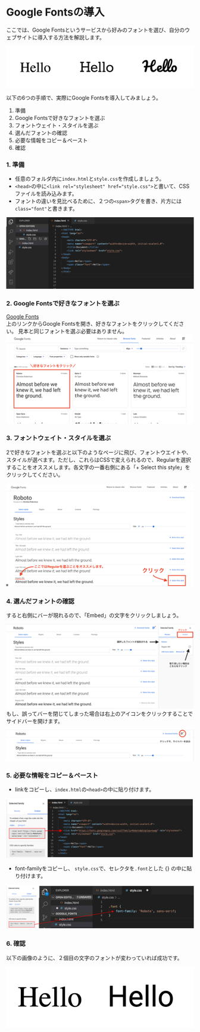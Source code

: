 # Google Fontsの導入

ここでは、Google Fontsというサービスから好みのフォントを選び、自分のウェブサイトに導入する方法を解説します。

![Fonts sample](./img/html/fonts_sample.png)

以下の6つの手順で、実際にGoogle Fontsを導入してみましょう。
1. 準備
2. Google Fontsで好きなフォントを選ぶ
3. フォントウェイト・スタイルを選ぶ
4. 選んだフォントの確認
5. 必要な情報をコピー＆ペースト
6. 確認

### 1. 準備

- 任意のフォルダ内に```index.html```と```style.css```を作成しましょう。
- ```<head>```の中に```<link rel="stylesheet" href="style.css">```と書いて、CSSファイルを読み込みます。
- フォントの違いを見比べるために、２つの```<span>```タグを書き、片方には```class="font"```と書きます。
<!-- prepare_files.png -->
![prepare_files](./img/html/prepare_files.png)

### 2. Google Fontsで好きなフォントを選ぶ

[Google Fonts](https://fonts.google.com/)
<br>
上のリンクからGoogle Fontsを開き、好きなフォントをクリックしてください。
見本と同じフォントを選ぶ必要はありません。
![google fonts top](./img/html/google_fonts_top.png)

### 3. フォントウェイト・スタイルを選ぶ

2で好きなフォントを選ぶと以下のようなページに飛び、フォントウエイトや、スタイルが選べます。ただし、これらはCSSで変えられるので、Regularを選択することをオススメします。各文字の一番右側にある「+ Select this style」をクリックしてください。

![select_font_style](./img/html/select_font_style.png)

### 4. 選んだフォントの確認

すると右側にバーが現れるので、「Embed」の文字をクリックしましょう。

![chosen_font.png](./img/html/chosen_font.png)
<br>
もし、誤ってバーを閉じてしまった場合は右上のアイコンをクリックすることでサイドバーを開けます。

![open_sidebar.png](./img/html/open_sidebar.png)

### 5. 必要な情報をコピー＆ペースト

- linkをコピーし、``index.html``の``<head>``の中に貼り付けます。

![paste_link.png](./img/html/paste_link.png)

- font-familyをコピーし、 ``style.css``で、セレクタを``.font``とした {} の中に貼り付けます。

![paste_css.png](./img/html/paste_css.png)

### 6. 確認
以下の画像のように、２個目の文字のフォントが変わっていれば成功です。
<!-- font_result.png -->
![font_result.png](./img/html/font_result.png)

